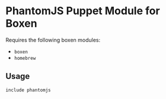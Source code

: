 # PhantomJS Puppet Module for Boxen

Requires the following boxen modules:

* `boxen`
* `homebrew`

## Usage

```puppet
include phantomjs
```